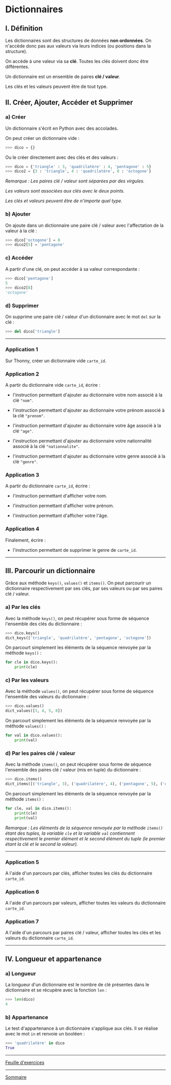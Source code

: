 # Dictionnaires

## I. Définition

Les dictionnaires sont des structures de données **non ordonnées**. On n'accède donc pas aux valeurs via leurs indices (ou positions dans la structure).

On accède à une valeur via sa **clé**. Toutes les clés doivent donc être différentes.

Un dictionnaire est un ensemble de paires **clé / valeur**.

Les clés et les valeurs peuvent être de tout type.

## II. Créer, Ajouter, Accéder et Supprimer

### a) Créer

Un dictionnaire s'écrit en Python avec des accolades.

On peut créer un dictionnaire vide :

```python
>>> dico = {}
```

Ou le créer directement avec des clés et des valeurs :

```python
>>> dico = {'triangle' : 3, 'quadrilatère' : 4, 'pentagone' : 5}
>>> dico2 = {3 : 'triangle', 4 : 'quadrilatère', 8 : 'octogone'}
```

*Remarque : Les paires clé / valeur sont séparées par des virgules.*

*Les valeurs sont associées aux clés avec le deux points.*

*Les clés et valeurs peuvent être de n'importe quel type.*

### b) Ajouter

On ajoute dans un dictionnaire une paire clé / valeur avec l'affectation de la valeur à la clé  :

```python
>>> dico['octogone'] = 8
>>> dico2[5] = 'pentagone'
```

### c) Accéder

A partir d'une clé, on peut accéder à sa valeur correspondante :

```python
>>> dico['pentagone']
5
>>> dico2[8]
'octogone' 
```

### d) Supprimer

On supprime une paire clé / valeur d'un dictionnaire avec le mot ``del`` sur la clé :

```python
>>> del dico['triangle']
```

-------------

### Application 1

Sur Thonny, créer un dictionnaire vide `carte_id`.

### Application 2

A partir du dictionnaire vide ``carte_id``, écrire :

- l'instruction permettant d'ajouter au dictionnaire votre nom associé à la clé ``"nom"``.

- l'instruction permettant d'ajouter au dictionnaire votre prénom associé à la clé `"prenom"`.

- l'instruction permettant d'ajouter au dictionnaire votre âge associé à la clé `"age"`.

- l'instruction permettant d'ajouter au dictionnaire votre nationnalité associé à la clé `"nationnalite"`.

- l'instruction permettant d'ajouter au dictionnaire votre genre associé à la clé `"genre"`.

### Application 3

A partir du dictionnaire `carte_id`, écrire :

- l'instruction permettant d'afficher votre nom.

- l'instruction permettant d'afficher votre prénom.

- l'instruction permettant d'afficher votre l'âge.

### Application 4

Finalement, écrire :

- l'instruction permettant de supprimer le genre de ``carte_id``.

-----

## III. Parcourir un dictionnaire

Grâce aux méthode `keys()`, `values()` et `items()`. On peut parcourir un dictionnaire respectivement par ses clés, par ses valeurs ou par ses paires clé / valeur.

### a) Par les clés

Avec la méthode ``keys()``, on peut récupérer sous forme de séquence l'ensemble des clés du dictionnaire :

```python
>>> dico.keys()
dict_keys(['triangle', 'quadrilatère', 'pentagone', 'octogone'])
```

On parcourt simplement les éléments de la séquence renvoyée par la méthode `keys()` :

```python
for cle in dico.keys():
    print(cle)
```

### c) Par les valeurs

Avec la méthode `values()`, on peut récupérer sous forme de séquence l'ensemble des valeurs du dictionnaire :

```python
>>> dico.values()
dict_values([3, 4, 5, 8])
```

On parcourt simplement les éléments de la séquence renvoyée par la méthode `values()` :

```python
for val in dico.values():
    print(val)
```

### d) Par les paires clé / valeur

Avec la méthode ``items()``, on peut récupérer sous forme de séquence l'ensemble des paires clé / valeur (mis en tuple) du dictionnaire :

```python
>>> dico.items()
dict_items([('triangle', 3), ('quadrilatère', 4), ('pentagone', 5), ('octogone', 8)])
```

On parcourt simplement les éléments de la séquence renvoyée par la méthode `items()` :

```python
for cle, val in dico.items():
    print(cle)
    print(val)
```

*Remarque : Les éléments de la séquence renvoyée par la méthode `items()` étant des tuples, la variable `cle` et la variable `val` contiennent respectivement le premier élément et le second élément du tuple (le premier étant la clé et le second la valeur).*

-----------

### Application 5

A l'aide d'un parcours par clés, afficher toutes les clés du dictionnaire ``carte_id``.

### Application 6

A l'aide d'un parcours par valeurs, afficher toutes les valeurs du dictionnaire `carte_id`.

### Application 7

A l'aide d'un parcours par paires clé / valeur, afficher toutes les clés et les valeurs du dictionnaire `carte_id`.

------------------

## IV. Longueur et appartenance

### a) Longueur

La longueur d'un dictionnaire est le nombre de clé présentes dans le dictionnaire et se récupère avec la fonction ``len`` :

```python
>>> len(dico)
4
```

### b) Appartenance

Le test d'appartenance à un dictionnaire s'applique aux clés. Il se réalise avec le mot ``in`` et renvoie un booléen :

```python
>>> 'quadrilatère' in dico
True
```

___________________

[Feuille d'exercices](./Exercices/Exercices_dictionnaires.md)

___________________

[Sommaire](./../README.md)